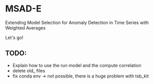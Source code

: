 # MSAD-E

Extending Model Selection for Anomaly Detection in Time Series with Weighted Averages

Let's go!

## TODO:

- Explain how to use the run model and the compute correlation
- delete old\_ files
- fix conda env -> not possible, there is a huge problem with tsb_kit

